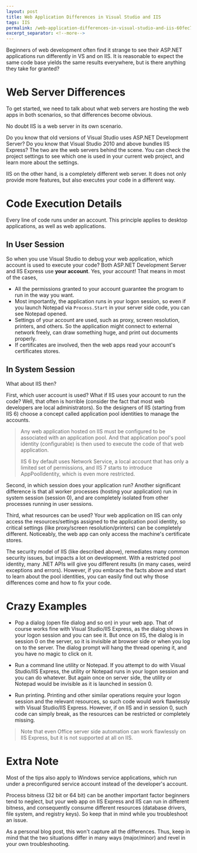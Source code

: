 ```yaml
---
layout: post
title: Web Application Differences in Visual Studio and IIS
tags: IIS
permalink: /web-application-differences-in-visual-studio-and-iis-60fec7e311b3
excerpt_separator: <!--more-->
---
```


Beginners of web development often find it strange to see their ASP.NET applications run differently in VS and on IIS. It is reasonable to expect the same code base yields the same results everywhere, but is there anything they take for granted?
<!--more-->
# Web Server Differences
To get started, we need to talk about what web servers are hosting the web apps in both scenarios, so that differences become obvious.

No doubt IIS is a web server in its own scenario.

Do you know that old versions of Visual Studio uses ASP.NET Development Server? Do you know that Visual Studio 2010 and above bundles IIS Express? The two are the web servers behind the scene. You can check the project settings to see which one is used in your current web project, and learn more about the settings.

IIS on the other hand, is a completely different web server. It does not only provide more features, but also executes your code in a different way.

# Code Execution Details
Every line of code runs under an account. This principle applies to desktop applications, as well as web applications.

## In User Session
So when you use Visual Studio to debug your web application, which account is used to execute your code? Both ASP.NET Development Server and IIS Express use **your account**. Yes, your account! That means in most of the cases,

* All the permissions granted to your account guarantee the program to run in the way you want.
* Most importantly, the application runs in your logon session, so even if you launch Notepad via `Process.Start` in your server side code, you can see Notepad opened.
* Settings of your account are used, such as proxy, screen resolution, printers, and others. So the application might connect to external network freely, can draw something huge, and print out documents properly.
* If certificates are involved, then the web apps read your account's certificates stores.

## In System Session
What about IIS then?

First, which user account is used? What if IIS uses your account to run the code? Well, that often is horrible (consider the fact that most web developers are local administrators). So the designers of IIS (starting from IIS 6) choose a concept called application pool identities to manage the accounts.

> Any web application hosted on IIS must be configured to be associated with an application pool. And that application pool's pool identity (configurable) is then used to execute the code of that web application.
>
> IIS 6 by default uses Network Service, a local account that has only a limited set of permissions, and IIS 7 starts to introduce AppPoolIdentity, which is even more restricted.

Second, in which session does your application run? Another significant difference is that all worker processes (hosting your application) run in system session (session 0), and are completely isolated from other processes running in user sessions.

Third, what resources can be used? Your web application on IIS can only access the resources/settings assigned to the application pool identity, so critical settings (like proxy/screen resolution/printers) can be completely different. Noticeably, the web app can only access the machine's certificate stores.

The security model of IIS (like described above), remediates many common security issues, but impacts a lot on development. With a restricted pool identity, many .NET APIs will give you different results (in many cases, weird exceptions and errors). However, if you embrace the facts above and start to learn about the pool identities, you can easily find out why those differences come and how to fix your code.

# Crazy Examples
* Pop a dialog (open file dialog and so on) in your web app. That of course works fine with Visual Studio/IIS Express, as the dialog shows in your logon session and you can see it. But once on IIS, the dialog is in session 0 on the server, so it is invisible at browser side or when you log on to the server. The dialog prompt will hang the thread opening it, and you have no magic to click on it.

* Run a command line utility or Notepad. If you attempt to do with Visual Studio/IIS Express, the utility or Notepad runs in your logon session and you can do whatever. But again once on server side, the utility or Notepad would be invisible as it is launched in session 0.

* Run printing. Printing and other similar operations require your logon session and the relevant resources, so such code would work flawlessly with Visual Studio/IIS Express. However, if on IIS and in session 0, such code can simply break, as the resources can be restricted or completely missing.

> Note that even Office server side automation can work flawlessly on IIS Express, but it is not supported at all on IIS.

# Extra Note
Most of the tips also apply to Windows service applications, which run under a preconfigured service account instead of the developer's account.

Process bitness (32 bit or 64 bit) can be another important factor beginners tend to neglect, but your web app on IIS Express and IIS can run in different bitness, and consequently consume different resources (database drivers, file system, and registry keys). So keep that in mind while you troubleshoot an issue.

As a personal blog post, this won't capture all the differences. Thus, keep in mind that the two situations differ in many ways (major/minor) and revel in your own troubleshooting.
